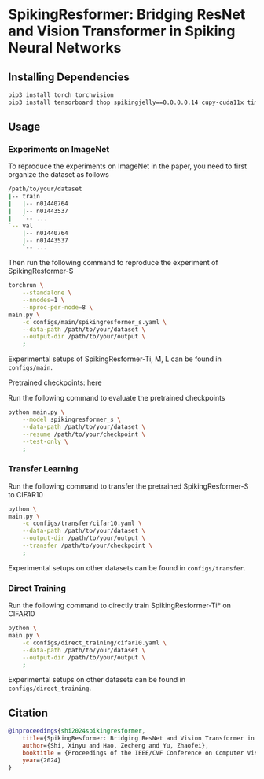 # SpikingResformer: Bridging ResNet and Vision Transformer in Spiking Neural Networks

## Installing Dependencies

```bash
pip3 install torch torchvision
pip3 install tensorboard thop spikingjelly==0.0.0.0.14 cupy-cuda11x timm
```

## Usage

### Experiments on ImageNet

To reproduce the experiments on ImageNet in the paper, you need to first organize the dataset as follows

```bash
/path/to/your/dataset
|-- train
|   |-- n01440764
|   |-- n01443537
|   `-- ...
`-- val
    |-- n01440764
    |-- n01443537
    `-- ...
```

Then run the following command to reproduce the experiment of SpikingResformer-S

```bash
torchrun \
    --standalone \
    --nnodes=1 \
    --nproc-per-node=8 \
main.py \
    -c configs/main/spikingresformer_s.yaml \
    --data-path /path/to/your/dataset \
    --output-dir /path/to/your/output \
    ;
```

Experimental setups of SpikingResformer-Ti, M, L can be found in `configs/main`.

Pretrained checkpoints: [here](https://drive.google.com/drive/folders/1sAFHKF9QZC2P0aSoC9bdLqgW8TfLjFSC?usp=sharing)

Run the following command to evaluate the pretrained checkpoints

```bash
python main.py \
    --model spikingresformer_s \
    --data-path /path/to/your/dataset \
    --resume /path/to/your/checkpoint \
    --test-only \
    ;
```

### Transfer Learning

Run the following command to transfer the pretrained SpikingResformer-S to CIFAR10

```bash
python \
main.py \
    -c configs/transfer/cifar10.yaml \
    --data-path /path/to/your/dataset \
    --output-dir /path/to/your/output \
    --transfer /path/to/your/checkpoint \
    ;
```

Experimental setups on other datasets can be found in `configs/transfer`.

### Direct Training

Run the following command to directly train SpikingResformer-Ti* on CIFAR10

```bash
python \
main.py \
    -c configs/direct_training/cifar10.yaml \
    --data-path /path/to/your/dataset \
    --output-dir /path/to/your/output \
    ;
```

Experimental setups on other datasets can be found in `configs/direct_training`.

## Citation

```bibtex
@inproceedings{shi2024spikingresformer,
    title={SpikingResformer: Bridging ResNet and Vision Transformer in Spiking Neural Networks}, 
    author={Shi, Xinyu and Hao, Zecheng and Yu, Zhaofei},
    booktitle = {Proceedings of the IEEE/CVF Conference on Computer Vision and Pattern Recognition (CVPR)},
    year={2024}
}
```
